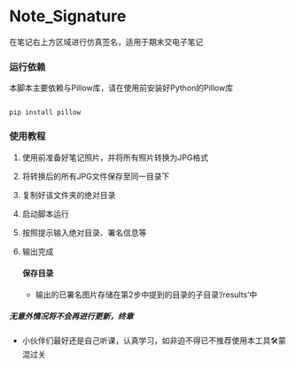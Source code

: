 # Note_Signature
在笔记右上方区域进行仿真签名，适用于期末交电子笔记

### 运行依赖
本脚本主要依赖与Pillow库，请在使用前安装好Python的Pillow库

```shell

pip install pillow

```

### 使用教程

1. 使用前准备好笔记照片，并将所有照片转换为JPG格式
2. 将转换后的所有JPG文件保存至同一目录下
3. 复制好该文件夹的绝对目录
4. 启动脚本运行
5. 按照提示输入绝对目录、署名信息等
6. 输出完成

   #### 保存目录
   - 输出的已署名图片存储在第2步中提到的目录的子目录‘/results’中

##### 无意外情况将不会再进行更新，终章

- 小伙伴们最好还是自己听课，认真学习，如非迫不得已不推荐使用本工具🛠️蒙混过关
